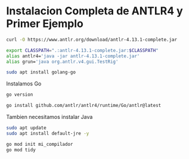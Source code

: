 # Instalacion Completa de ANTLR4 y Primer Ejemplo
```bash
curl -O https://www.antlr.org/download/antlr-4.13.1-complete.jar
```
```bash
export CLASSPATH=".:antlr-4.13.1-complete.jar:$CLASSPATH"
alias antlr4='java -jar antlr-4.13.1-complete.jar'
alias grun='java org.antlr.v4.gui.TestRig'
```
```bash
sudo apt install golang-go
```
Instalamos Go
```bash
go version
```
```bash
go install github.com/antlr/antlr4/runtime/Go/antlr@latest
```
Tambien necesitamos instalar Java 
```bash
sudo apt update
sudo apt install default-jre -y
```

```bash
go mod init mi_compilador
go mod tidy
```
